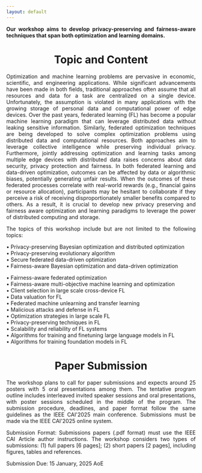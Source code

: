 ```yaml
---
layout: default 
---
```

<p style='text-align: justify;'><b>Our workshop aims to develop privacy-preserving and fairness-aware techniques that span both optimization and learning domains.</b></p>

# <span style="display:block;text-align:center">Topic and Content</span>

<p style='text-align: justify;'>
Optimization and machine learning problems are pervasive in economic, scientific, and engineering applications. While significant advancements have been made in both fields, traditional 
approaches often assume that all resources and data for a task are centralized on a single device. Unfortunately, the assumption is violated in many applications with the growing storage of personal data and computational power of edge devices. Over the past years, federated learning (FL) has become a popular machine learning paradigm that can leverage distributed data without leaking sensitive information. Similarly, federated optimization techniques are being developed to solve complex optimization problems using distributed data and computational resources. Both approaches aim to leverage collective intelligence while preserving individual privacy. Furthermore, jointly addressing optimization and learning tasks among multiple edge devices with distributed data raises concerns about data security, privacy protection and fairness. In both federated learning and data-driven optimization, outcomes can be affected by data or algorithmic biases, potentially generating unfair results. When the outcomes of these federated processes correlate with real-world rewards (e.g., financial gains or resource allocation), participants may be hesitant to collaborate if they perceive a risk of receiving disproportionately smaller benefits compared to others. As a result, it is crucial to develop new privacy 
preserving and fairness aware optimization and learning paradigms to leverage the power of distributed computing and storage.</p>


<p style='text-align: justify;'>
The topics of this workshop include but are not limited to the following topics:
</p>
<p style='text-align: justify;'>
    • Privacy-preserving Bayesian optimization and distributed optimization <br>
   • Privacy-preserving evolutionary algorithm <br>
• Secure federated data-driven optimization <br>
• Fairness-aware Bayesian optimization and data-driven optimization <br>

• Fairness-aware federated optimization <br>
• Fairness-aware multi-objective machine learning and optimization <br>
• Client selection in large scale cross-device FL <br>
• Data valuation for FL <br>
• Federated machine unlearning and transfer learning <br>
• Malicious attacks and defense in FL <br>
• Optimization strategies in large scale FL <br>
• Privacy-preserving techniques in FL <br>
• Scalability and reliability of FL systems <br>
• Algorithms for training and finetuning large language models in FL <br>
• Algorithms for training foundation models in FL <br>
    </p>


# <span style="display:block;text-align:center">Paper Submission</span>

<p style='text-align: justify;'>
The workshop plans to call for paper submissions and expects around 25 posters with 5 oral presentations among them. The tentative program outline includes interleaved invited speaker sessions and oral presentations, with poster sessions scheduled in the middle of the program. The submission procedure, deadlines, and paper format follow the same guidelines as the IEEE CAI'2025 main conference. Submissions must be made via the IEEE CAI'2025 online system. </p>
<p style='text-align: justify;'> Submission Format: Submissions papers (.pdf format) must use the IEEE CAI Article author instructions. The workshop considers two types of submissions: (1) full papers [6 pages]; (2) short papers [2 pages], including figures, tables and references.  </p>
<p style='text-align: justify;'>Submission Due:  15 January, 2025 AoE  </p>
